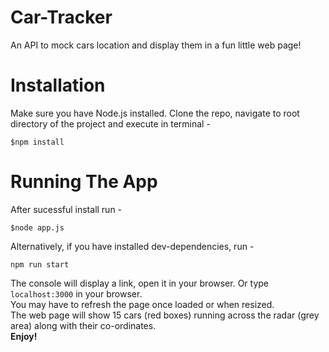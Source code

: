 # Car-Tracker

An API to mock cars location and display them in a fun little web page!

# Installation
Make sure you have Node.js installed. Clone the repo, navigate to root directory of the project and execute in terminal -
```
$npm install
```
# Running The App
After sucessful install run -
```
$node app.js
```

Alternatively, if you have installed dev-dependencies, run -
```
npm run start
```
The console will display a link, open it in your browser. Or type `localhost:3000` in your browser.  
You may have to refresh the page once loaded or when resized.  
The web page will show 15 cars (red boxes) running across the radar (grey area) along with their co-ordinates.  
**Enjoy!**
